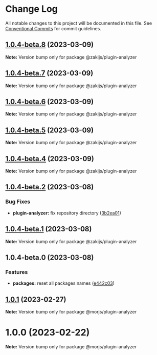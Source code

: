 # Change Log

All notable changes to this project will be documented in this file.
See [Conventional Commits](https://conventionalcommits.org) for commit guidelines.

## [1.0.4-beta.8](https://github.com/eleme/morjs/compare/v1.0.4-beta.7...v1.0.4-beta.8) (2023-03-09)

**Note:** Version bump only for package @zakijs/plugin-analyzer





## [1.0.4-beta.7](https://github.com/eleme/morjs/compare/v1.0.4-beta.6...v1.0.4-beta.7) (2023-03-09)

**Note:** Version bump only for package @zakijs/plugin-analyzer





## [1.0.4-beta.6](https://github.com/eleme/morjs/compare/v1.0.4-beta.5...v1.0.4-beta.6) (2023-03-09)

**Note:** Version bump only for package @zakijs/plugin-analyzer





## [1.0.4-beta.5](https://github.com/eleme/morjs/compare/v1.0.4-beta.4...v1.0.4-beta.5) (2023-03-09)

**Note:** Version bump only for package @zakijs/plugin-analyzer





## [1.0.4-beta.4](https://github.com/eleme/morjs/compare/v1.0.4-beta.3...v1.0.4-beta.4) (2023-03-09)

**Note:** Version bump only for package @zakijs/plugin-analyzer





## [1.0.4-beta.2](https://github.com/eleme/morjs/compare/v1.0.4-beta.1...v1.0.4-beta.2) (2023-03-08)


### Bug Fixes

* **plugin-analyzer:** fix repository directory ([3b2ea01](https://github.com/eleme/morjs/commit/3b2ea0149fae45ccd624aa80966f00b39e99cda9))





## [1.0.4-beta.1](https://github.com/eleme/morjs/compare/v1.0.4-beta.0...v1.0.4-beta.1) (2023-03-08)

**Note:** Version bump only for package @zakijs/plugin-analyzer





## 1.0.4-beta.0 (2023-03-08)


### Features

* **packages:** reset all packages names ([e442c03](https://github.com/eleme/morjs/commit/e442c0375457c92ac0ee554f26cccf32f2bbf3c6))





## [1.0.1](https://github.com/eleme/morjs/compare/v1.0.0...v1.0.1) (2023-02-27)

**Note:** Version bump only for package @morjs/plugin-analyzer





# 1.0.0 (2023-02-22)

**Note:** Version bump only for package @morjs/plugin-analyzer
